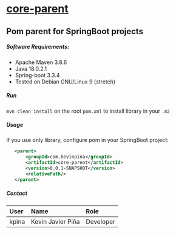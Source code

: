 # [core-parent](https://github.com/kevinxjavier/core-parent.git)

## Pom parent for SpringBoot projects

##### Software Requirements:
* Apache Maven 3.8.6
* Java 18.0.2.1
* Spring-boot 3.3.4
* Tested on Debian GNU/Linux 9 (stretch)
 
##### Run
`mvn clean install` on the root `pom.xml` to install library in your `.m2`

##### Usage
If you use only library, configure pom in your SpringBoot project:

 ```xml
	<parent>
		<groupId>com.kevinpina</groupId>
		<artifactId>core-parent</artifactId>
		<version>0.0.1-SNAPSHOT</version>
		<relativePath/>
	</parent>
```

##### Contact

| User    | Name                     | Role       |
|:--------|:-------------------------|:-----------|
| kpina   | Kevin Javier Piña        | Developer  |
